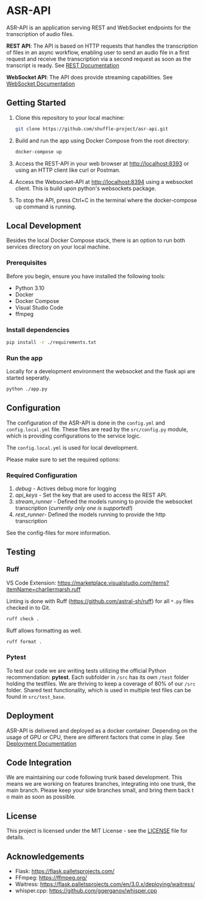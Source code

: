 # ASR-API

ASR-API is an application serving REST and WebSocket endpoints for the transcription of audio files.

**REST API**: The API is based on HTTP requests that handles the transcription of files in an async workflow, enabling user to send an audio file in a first request and receive the transcription via a second request as soon as the transcript is ready. See [REST Documentation](docs/rest-api.md)

**WebSocket API**: The API does provide streaming capabilities. See [WebSocket Documentation](docs/websocket-api.md)

## Getting Started

1. Clone this repository to your local machine:

   ```bash
   git clone https://github.com/shuffle-project/asr-api.git
   ```

1. Build and run the app using Docker Compose from the root directory:

   ```bash
   docker-compose up
   ```

1. Access the REST-API in your web browser at <http://localhost:8393> or using an HTTP client like curl or Postman.
1. Access the Websocket-API at <http://localhost:8394> using a websocket client. This is build upon python's websockets package.
1. To stop the API, press Ctrl+C in the terminal where the docker-compose up command is running.

## Local Development

Besides the local Docker Compose stack, there is an option to run both services directory on your local machine.

### Prerequisites

Before you begin, ensure you have installed the following tools:

- Python 3.10
- Docker
- Docker Compose
- Visual Studio Code
- ffmpeg

### Install dependencies

```bash
pip install -r ./requirements.txt
```

### Run the app

Locally for a development environment the websocket and the flask api are started seperatly.

```bash
python ./app.py
```

## Configuration

The configuration of the ASR-API is done in the `config.yml` and `config.local.yml` file. These files are read by the `src/config.py` module, which is providing configurations to the service logic.

The `config.local.yml` is used for local development.

Please make sure to set the required options:

### Required Configuration

1. *debug* - Actives debug more for logging
2. *api_keys* - Set the key that are used to access the REST API.
3. *stream_runner* - Defined the models running to provide the websocket transcription (*currently only one is supported!*)
4. *rest_runner*- Defined the models running to provide the http transcription

See the config-files for more information.

## Testing

### Ruff

VS Code Extension: <https://marketplace.visualstudio.com/items?itemName=charliermarsh.ruff>

Linting is done with Ruff (<https://github.com/astral-sh/ruff>) for all `*.py` files checked in to Git.

```bash
ruff check .    
```

Ruff allows formatting as well.

```bash
ruff format . 
```

### Pytest

To test our code we are writing tests utilizing the official Python recommendation: **pytest**. Each subfolder in `/src` has its own `/test` folder holding the testfiles. We are thriving to keep a coverage of 80% of our `/src` folder.
Shared test functionality, which is used in multiple test files can be found in `src/test_base`.

## Deployment

ASR-API is delivered and deployed as a docker container. Depending on the usage of GPU or CPU, there are different factors that come in play. See [Deployment Documentation](docs/deployment.md)

## Code Integration

We are maintaining our code following trunk based development. This means we are working on features branches, integrating into one trunk, the main branch. Please keep your side branches small, and bring them back t o main as soon as possible.

## License

This project is licensed under the MIT License - see the [LICENSE](https://github.com/shuffle-project/asr-api/blob/feat/license/LICENSE) file for details.

## Acknowledgements

- Flask: https://flask.palletsprojects.com/
- FFmpeg: https://ffmpeg.org/
- Waitress: https://flask.palletsprojects.com/en/3.0.x/deploying/waitress/
- whisper.cpp: https://github.com/ggerganov/whisper.cpp
